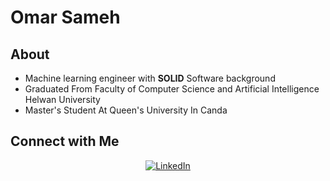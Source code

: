 # Omar Sameh
## About
- Machine learning engineer with **SOLID** Software background 
- Graduated From Faculty of Computer Science and Artificial Intelligence Helwan University
- Master's Student At Queen's University In Canda

## Connect with Me

<p align="center">
<a href="https://www.linkedin.com/in/omar-sameh-said/"><img alt="LinkedIn" src="https://img.shields.io/badge/LinkedIn-Omar%20Sameh%20Said-blue?style=flat-square&logo=linkedin"></a>
